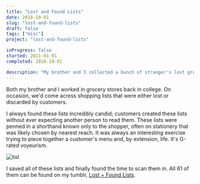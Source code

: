 ```yaml
---
title: "Lost and Found Lists"
date: 2018-10-01
slug: "lost-and-found-lists"
draft: false
tags: ["misc"]
project: "lost-and-found-lists"

inProgress: false
started: 2011-01-01
completed: 2018-10-01

description: "My brother and I collected a bunch of stranger's lost grocery lists."
---
```

 
 Both my brother and I worked in grocery stores back in college. On occasion, we'd come acress shopping lists that were either lost or discarded by customers.
 
  I always found these lists incredibly candid; customers created these lists without ever expecting another person to read them. These lists were penned in a shorthand known only to the shopper, often on stationery that was likely chosen by nearest reach. It was always an interesting exercise trying to piece together a customer's menu and, by extension, life. It's G-rated voyeurism.

![list][list]
 
 I saved all of these lists and finally found the time to scan them in. All 61 of them can be found on my tumblr, [Lost + Found Lists](https://lostandfoundlists.tumblr.com/).

 [list]: /projects/lost-and-found-lists/list1.png "A lost and found list"

 